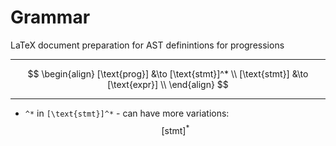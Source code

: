 # Grammar

LaTeX document preparation for AST definintions for progressions

---

$$
\begin{align}
    [\text{prog}] &\to [\text{stmt}]^* \\
    [\text{stmt}] &\to [\text{expr}] \\
\end{align}
$$

---

- `^*` in `[\text{stmt}]^*` - can have more variations: $$[\text{stmt}]^*$$
